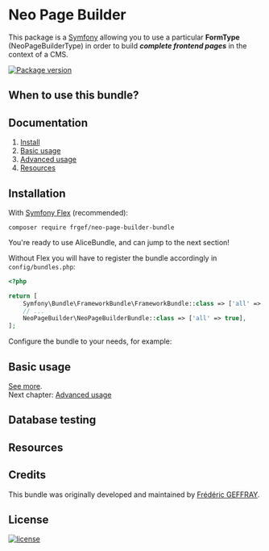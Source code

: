 # Neo Page Builder

This package is a [Symfony](http://symfony.com) allowing you to use a particular **FormType** (NeoPageBuilderType) in order to build ***complete frontend pages*** in the context of a CMS.

[![Package version](https://img.shields.io/packagist/v/frgef/neo-page-builder-bundle.svg?style=flat-square)](https://packagist.org/packages/frgef/neo-page-builder-bundle)

## When to use this bundle?

## Documentation

1. [Install](#installation)
2. [Basic usage](#basic-usage)
3. [Advanced usage](doc/advanced-usage.md)
4. [Resources](#resources)

## Installation

With [Symfony Flex](https://symfony.com/doc/current/setup/flex.html) (recommended):

```
composer require frgef/neo-page-builder-bundle
```

You're ready to use AliceBundle, and can jump to the next section!

Without Flex you will have to register the bundle accordingly in `config/bundles.php`:

```php
<?php

return [
    Symfony\Bundle\FrameworkBundle\FrameworkBundle::class => ['all' => true],
    // ...
    NeoPageBuilder\NeoPageBuilderBundle::class => ['all' => true],
];
```

Configure the bundle to your needs, for example:

## Basic usage

[See more](#documentation).<br />
Next chapter: [Advanced usage](doc/advanced-usage.md)

## Database testing

## Resources

## Credits

This bundle was originally developed and maintained by [Frédéric GEFFRAY](https://github.com/Fred-QS).


## License

[![license](https://img.shields.io/badge/license-MIT-red.svg?style=flat-square)](LICENSE)
